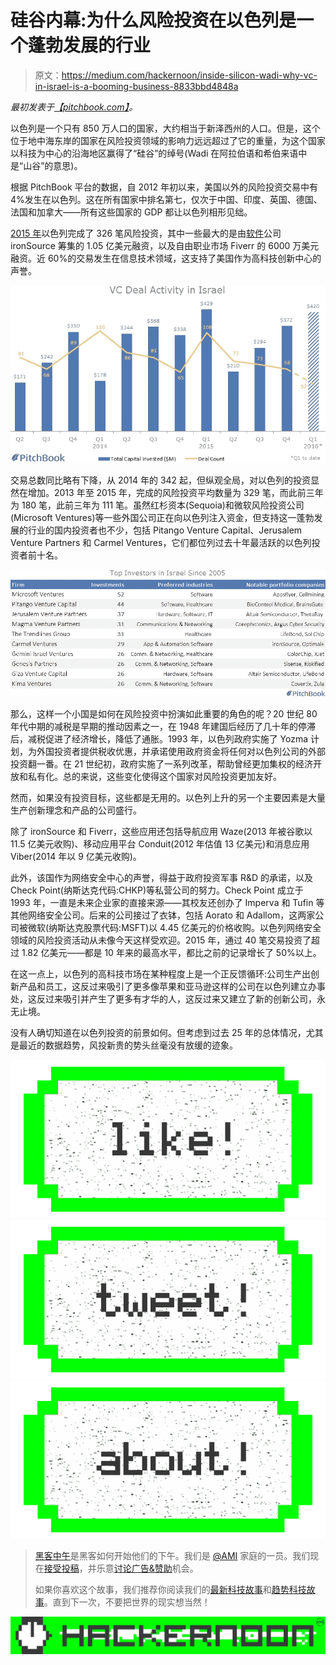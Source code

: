 # 硅谷内幕:为什么风险投资在以色列是一个蓬勃发展的行业

> 原文：<https://medium.com/hackernoon/inside-silicon-wadi-why-vc-in-israel-is-a-booming-business-8833bbd4848a>

*最初发表于*[*【pitchbook.com】*](http://pitchbook.com/news/articles/inside-silicon-wadi-why-vc-in-israel-is-a-booming-business#.VuAuhUstVjk.linkedin)*。*

以色列是一个只有 850 万人口的国家，大约相当于新泽西州的人口。但是，这个位于地中海东岸的国家在风险投资领域的影响力远远超过了它的重量，为这个国家以科技为中心的沿海地区赢得了“硅谷”的绰号(Wadi 在阿拉伯语和希伯来语中是“山谷”的意思)。

根据 PitchBook 平台的数据，自 2012 年初以来，美国以外的风险投资交易中有 4%发生在以色列。这在所有国家中排名第七，仅次于中国、印度、英国、德国、法国和加拿大——所有这些国家的 GDP 都让以色列相形见绌。

[2015 年](https://my.pitchbook.com/?pcc=15312-52)以色列完成了 326 笔风险投资，其中一些最大的是由[软件](https://hackernoon.com/tagged/software)公司 ironSource 筹集的 1.05 亿美元融资，以及自由职业市场 Fiverr 的 6000 万美元融资。近 60%的交易发生在信息技术领域，这支持了美国作为高科技创新中心的声誉。

![](img/93839fcdf7ffde4db504ead3eb7fed38.png)

交易总数同比略有下降，从 2014 年的 342 起，但纵观全局，对以色列的投资显然在增加。2013 年至 2015 年，完成的风险投资平均数量为 329 笔，而此前三年为 180 笔，此前三年为 111 笔。虽然红杉资本(Sequoia)和微软风险投资公司(Microsoft Ventures)等一些外国公司正在向以色列注入资金，但支持这一蓬勃发展的行业的国内投资者也不少，包括 Pitango Venture Capital、Jerusalem Venture Partners 和 Carmel Ventures，它们都位列过去十年最活跃的以色列投资者前十名。

![](img/02739dc32aa2f4e6a05a50c3bea6d8cb.png)

那么，这样一个小国是如何在风险投资中扮演如此重要的角色的呢？20 世纪 80 年代中期的减税是早期的推动因素之一，在 1948 年建国后经历了几十年的停滞后，减税促进了经济增长，降低了通胀。1993 年，以色列政府实施了 Yozma 计划，为外国投资者提供税收优惠，并承诺使用政府资金将任何对以色列公司的外部投资翻一番。在 21 世纪初，政府实施了一系列改革，帮助曾经更加集权的经济开放和私有化。总的来说，这些变化使得这个国家对风险投资更加友好。

然而，如果没有投资目标，这些都是无用的。以色列上升的另一个主要因素是大量生产创新理念和产品的公司盛行。

除了 ironSource 和 Fiverr，这些应用还包括导航应用 Waze(2013 年被谷歌以 11.5 亿美元收购)、移动应用平台 Conduit(2012 年估值 13 亿美元)和消息应用 Viber(2014 年以 9 亿美元收购)。

此外，该国作为网络安全中心的声誉，得益于政府投资军事 R&D 的承诺，以及 Check Point(纳斯达克代码:CHKP)等私营公司的努力。Check Point 成立于 1993 年，一直是未来企业家的直接来源——其校友还创办了 Imperva 和 Tufin 等其他网络安全公司。后来的公司接过了衣钵，包括 Aorato 和 Adallom，这两家公司被微软(纳斯达克股票代码:MSFT)以 4.45 亿美元的价格收购。以色列网络安全领域的风险投资活动从未像今天这样受欢迎。2015 年，通过 40 笔交易投资了超过 1.82 亿美元——都是 10 年来的最高水平，都比之前的记录增长了 50%以上。

在这一点上，以色列的高科技市场在某种程度上是一个正反馈循环:公司生产出创新产品和员工，这反过来吸引了更多像苹果和亚马逊这样的公司在以色列建立办事处，这反过来吸引并产生了更多有才华的人，这反过来又建立了新的创新公司，永无止境。

没有人确切知道在以色列投资的前景如何。但考虑到过去 25 年的总体情况，尤其是最近的数据趋势，风投新贵的势头丝毫没有放缓的迹象。

[![](img/50ef4044ecd4e250b5d50f368b775d38.png)](http://bit.ly/HackernoonFB)[![](img/979d9a46439d5aebbdcdca574e21dc81.png)](https://goo.gl/k7XYbx)[![](img/2930ba6bd2c12218fdbbf7e02c8746ff.png)](https://goo.gl/4ofytp)

> [黑客中午](http://bit.ly/Hackernoon)是黑客如何开始他们的下午。我们是 [@AMI](http://bit.ly/atAMIatAMI) 家庭的一员。我们现在[接受投稿](http://bit.ly/hackernoonsubmission)，并乐意[讨论广告&赞助](mailto:partners@amipublications.com)机会。
> 
> 如果你喜欢这个故事，我们推荐你阅读我们的[最新科技故事](http://bit.ly/hackernoonlatestt)和[趋势科技故事](https://hackernoon.com/trending)。直到下一次，不要把世界的现实想当然！

[![](img/be0ca55ba73a573dce11effb2ee80d56.png)](https://goo.gl/Ahtev1)